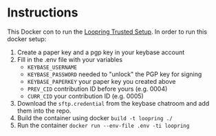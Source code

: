 # Instructions

This Docker con to run the [Loopring Trusted Setup](https://github.com/Loopring/trusted_setup/blob/master/participants.md). In order to run this docker setup:

1. Create a paper key and a pgp key in your keybase account
2. Fill in the .env file with your variables
   - `KEYBASE_USERNAME`
   - `KEYBASE_PASSWORD` needed to "unlock" the PGP key for signing
   - `KEYBASE_PAPERKEY` your paper key you created above
   - `PREV_CID` contribution ID before yours (e.g. 0004)
   - `CURR_CID` your contribution ID (e.g. 0005)
3. Download the `sftp.credential` from the keybase chatroom and add them into the repo.
4. Build the container using docker `build -t loopring ./`
5. Run the container `docker run --env-file .env -ti loopring`